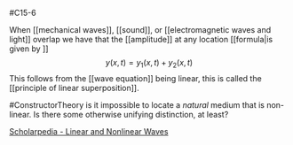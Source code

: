 #C15-6 

When [[mechanical waves]], [[sound]], or [[electromagnetic waves and light]] overlap we have that the [[amplitude]] at any location [[formula|is given by ]]$$y(x,t)=y_1(x,t)+y_2(x,t)$$
This follows from the [[wave equation]] being linear, this is called the [[principle of linear superposition]]. 

#ConstructorTheory is it impossible to locate a *natural* medium that is non-linear. Is there some otherwise unifying distinction, at least?

[Scholarpedia - Linear and Nonlinear Waves](http://scholarpedia.org/article/Linear_and_nonlinear_waves)
